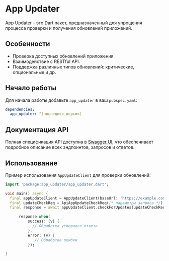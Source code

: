 # App Updater

App Updater - это Dart пакет, предназначенный для упрощения процесса проверки и получения обновлений приложений.

## Особенности

- Проверка доступных обновлений приложения.
- Взаимодействие с RESTful API.
- Поддержка различных типов обновлений: критические, опциональные и др.

## Начало работы

Для начала работы добавьте `app_updater` в ваш `pubspec.yaml`:

```yaml
dependencies:
  app_updater: ^[последняя_версия]
  ```

## Документация API

Полная спецификация API доступна в [Swagger UI](https://wayofdt.com/app-update-api/v1/swagger/index.html), что обеспечивает подробное описание всех эндпоинтов, запросов и ответов.

## Использование

Пример использования `AppUpdateClient` для проверки обновлений:

```dart
import 'package:app_updater/app_updater.dart';

void main() async {
  final appUpdateClient = AppUpdateClient(baseUrl: 'https://example.com/api');
  final updateCheckReq = ApiAppUpdateCheckReq(/* параметры запроса */);
  final response = await appUpdateClient.checkForUpdates(updateCheckReq);

      response.when(
          success: (v) {
            // Обработка успешного ответа
          },
          error: (v) {
             // Обработка ошибки
          });

}
```
